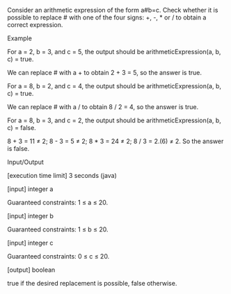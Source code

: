 Consider an arithmetic expression of the form a#b=c. 
Check whether it is possible to replace # with one of the four signs: +, -, * or / to obtain a correct expression.

Example

For a = 2, b = 3, and c = 5, the output should be
arithmeticExpression(a, b, c) = true.

We can replace # with a + to obtain 2 + 3 = 5, so the answer is true.

For a = 8, b = 2, and c = 4, the output should be
arithmeticExpression(a, b, c) = true.

We can replace # with a / to obtain 8 / 2 = 4, so the answer is true.

For a = 8, b = 3, and c = 2, the output should be
arithmeticExpression(a, b, c) = false.

8 + 3 = 11 ≠ 2;
8 - 3 = 5 ≠ 2;
8 * 3 = 24 ≠ 2;
8 / 3 = 2.(6) ≠ 2.
So the answer is false.

Input/Output

[execution time limit] 3 seconds (java)

[input] integer a

Guaranteed constraints:
1 ≤ a ≤ 20.

[input] integer b

Guaranteed constraints:
1 ≤ b ≤ 20.

[input] integer c

Guaranteed constraints:
0 ≤ c ≤ 20.

[output] boolean

true if the desired replacement is possible, false otherwise.